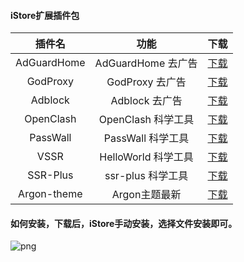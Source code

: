 #### iStore扩展插件包


|插件名|功能|下载|
| :----: | :----: | :----: |
| AdGuardHome | AdGuardHome 去广告 | [下载](https://cdn.jsdelivr.net/gh/AUK9527/Are-u-ok@ARS2-211014/apps/AdGuardHome_20211014.run) |
| GodProxy | GodProxy 去广告 | [下载](https://cdn.jsdelivr.net/gh/AUK9527/Are-u-ok@ARS2-211014/apps/GodProxy_20211014.run) |
| Adblock | Adblock 去广告 | [下载](https://cdn.jsdelivr.net/gh/AUK9527/Are-u-ok@ARS2-211016/apps/adblock.run) |
| OpenClash | OpenClash 科学工具 | [下载](https://cdn.jsdelivr.net/gh/AUK9527/Are-u-ok@ARS2-211015/apps/OpenClash_20211015.run) |
| PassWall | PassWall 科学工具 | [下载](https://cdn.jsdelivr.net/gh/AUK9527/Are-u-ok@ARS2-211014/apps/PassWall_20211014.run) |
| VSSR | HelloWorld 科学工具 | [下载](https://cdn.jsdelivr.net/gh/AUK9527/Are-u-ok@ARS2-211014/apps/VSSR_20211014.run) |
| SSR-Plus | ssr-plus 科学工具 | [下载](https://cdn.jsdelivr.net/gh/AUK9527/Are-u-ok@ARS2-211014/apps/SSR-Plus_20211014.run) |
| Argon-theme | Argon主题最新 | [下载](https://cdn.jsdelivr.net/gh/AUK9527/Are-u-ok@ARS2-211015/apps/Argon-theme.run) |



#### 如何安装，下载后，iStore手动安装，选择文件安装即可。

![png](https://cdn.jsdelivr.net/gh/AUK9527/Are-u-ok@ARS2-211016/apps/install.png)













